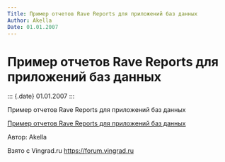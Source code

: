 ```yaml
---
Title: Пример отчетов Rave Reports для приложений баз данных
Author: Akella
Date: 01.01.2007
---
```



Пример отчетов Rave Reports для приложений баз данных
=====================================================

::: {.date}
01.01.2007
:::

Пример отчетов Rave Reports для приложений баз данных

[Пример отчетов Rave Reports для приложений баз данных](26_2.zip)

Автор: Akella

Взято с Vingrad.ru <https://forum.vingrad.ru>
